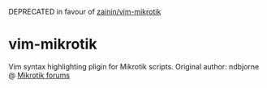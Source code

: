 DEPRECATED in favour of [zainin/vim-mikrotik](https://github.com/zainin/vim-mikrotik)

vim-mikrotik
============

Vim syntax highlighting pligin for Mikrotik scripts.
Original author: ndbjorne @ [Mikrotik forums](http://forum.mikrotik.com/viewtopic.php?f=9&t=59761)
